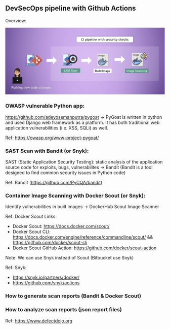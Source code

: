 ## DevSecOps pipeline with Github Actions

Overview: 

<img src="pictures/DevSecOps-pipeline-GH-Actions-python-app.png?raw=true" width="1000">

### OWASP vulnerable Python app: 

https://github.com/adeyosemanputra/pygoat -> PyGoat is written in python and used Django web framework as a platform. It has both traditional web application vulnerabilities (i.e. XSS, SQLi) as well. 

Ref: https://owasp.org/www-project-pygoat/

### SAST Scan with Bandit (or Snyk):
SAST (Static Application Security Testing): static analysis of the application source code for exploits, bugs, vulnerabilites -> Bandit (Bandit is a tool designed to find common security issues in Python code)

Ref: Bandit (https://github.com/PyCQA/bandit)

### Container Image Scanning with Docker Scout (or Snyk):
Identify vulnerabilities in built images -> DockerHub Scout Image Scanner

Ref: Docker Scout Links:
- Docker Scout: https://docs.docker.com/scout/
- Docker Scout CLI: https://docs.docker.com/engine/reference/commandline/scout/ && https://github.com/docker/scout-cli
- Docker Scout GitHub Action: https://github.com/docker/scout-action

Note: We can use Snyk instead of Scout (Bitbucket use Snyk)

Ref: Snyk:
- https://snyk.io/partners/docker/
- https://github.com/snyk/actions
  
### How to generate scan reports (Bandit & Docker Scout)

### How to analyze scan reports (json report files)

Ref: 
https://www.defectdojo.org

